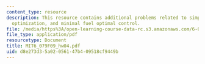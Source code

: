 ```yaml
---
content_type: resource
description: This resource contains additional problems related to simple portfolio
  optimization, and minimal fuel optimal control.
file: /media/https%3A/open-learning-course-data-rc.s3.amazonaws.com/6-079-introduction-to-convex-optimization-fall-2009/d8e273d35a02056147b409518cf9449b_MIT6_079F09_hw04.pdf
file_type: application/pdf
resourcetype: Document
title: MIT6_079F09_hw04.pdf
uid: d8e273d3-5a02-0561-47b4-09518cf9449b
---
```

